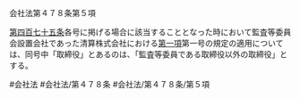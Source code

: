 会社法第４７８条第５項

[第四百七十五条](会社法＿＿＿＿第４７５条)各号に掲げる場合に該当することとなった時において監査等委員会設置会社であった清算株式会社における[第一項](会社法＿＿＿＿第４７８条第１項)第一号の規定の適用については、同号中「取締役」とあるのは、「監査等委員である取締役以外の取締役」とする。

#会社法
#会社法/第４７８条
#会社法/第４７８条/第５項
